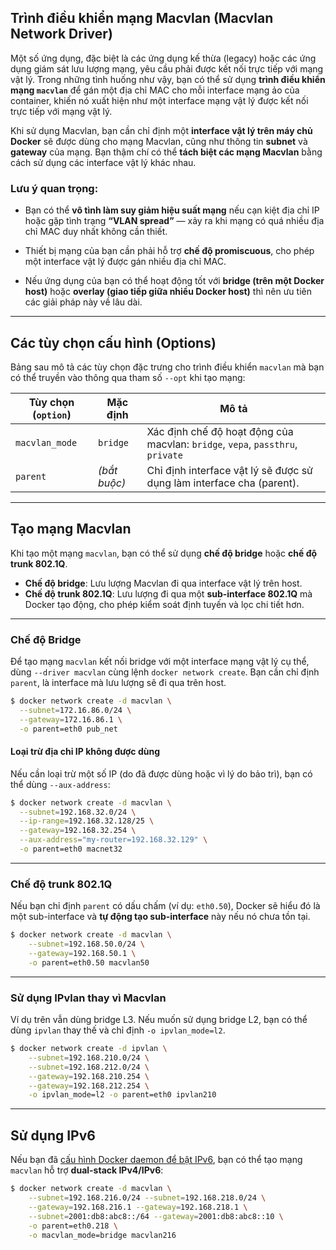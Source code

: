 ## Trình điều khiển mạng Macvlan (Macvlan Network Driver)

Một số ứng dụng, đặc biệt là các ứng dụng kế thừa (legacy) hoặc các ứng dụng giám sát lưu lượng mạng, yêu cầu phải được kết nối trực tiếp với mạng vật lý. Trong những tình huống như vậy, bạn có thể sử dụng **trình điều khiển mạng `macvlan`** để gán một địa chỉ MAC cho mỗi interface mạng ảo của container, khiến nó xuất hiện như một interface mạng vật lý được kết nối trực tiếp với mạng vật lý.

Khi sử dụng Macvlan, bạn cần chỉ định một **interface vật lý trên máy chủ Docker** sẽ được dùng cho mạng Macvlan, cũng như thông tin **subnet** và **gateway** của mạng. Bạn thậm chí có thể **tách biệt các mạng Macvlan** bằng cách sử dụng các interface vật lý khác nhau.

### Lưu ý quan trọng:

- Bạn có thể **vô tình làm suy giảm hiệu suất mạng** nếu cạn kiệt địa chỉ IP hoặc gặp tình trạng **“VLAN spread”** — xảy ra khi mạng có quá nhiều địa chỉ MAC duy nhất không cần thiết.

- Thiết bị mạng của bạn cần phải hỗ trợ **chế độ promiscuous**, cho phép một interface vật lý được gán nhiều địa chỉ MAC.

- Nếu ứng dụng của bạn có thể hoạt động tốt với **bridge (trên một Docker host)** hoặc **overlay (giao tiếp giữa nhiều Docker host)** thì nên ưu tiên các giải pháp này về lâu dài.

---

## Các tùy chọn cấu hình (Options)

Bảng sau mô tả các tùy chọn đặc trưng cho trình điều khiển `macvlan` mà bạn có thể truyền vào thông qua tham số `--opt` khi tạo mạng:

| Tùy chọn (`option`) | Mặc định    | Mô tả                                                                 |
|---------------------|-------------|-----------------------------------------------------------------------|
| `macvlan_mode`      | `bridge`    | Xác định chế độ hoạt động của macvlan: `bridge`, `vepa`, `passthru`, `private` |
| `parent`            | *(bắt buộc)*| Chỉ định interface vật lý sẽ được sử dụng làm interface cha (parent). |

---

## Tạo mạng Macvlan

Khi tạo một mạng `macvlan`, bạn có thể sử dụng **chế độ bridge** hoặc **chế độ trunk 802.1Q**.

- **Chế độ bridge**: Lưu lượng Macvlan đi qua interface vật lý trên host.
- **Chế độ trunk 802.1Q**: Lưu lượng đi qua một **sub-interface 802.1Q** mà Docker tạo động, cho phép kiểm soát định tuyến và lọc chi tiết hơn.

---

### Chế độ Bridge

Để tạo mạng `macvlan` kết nối bridge với một interface mạng vật lý cụ thể, dùng `--driver macvlan` cùng lệnh `docker network create`. Bạn cần chỉ định `parent`, là interface mà lưu lượng sẽ đi qua trên host.

```bash
$ docker network create -d macvlan \
  --subnet=172.16.86.0/24 \
  --gateway=172.16.86.1 \
  -o parent=eth0 pub_net
```

#### Loại trừ địa chỉ IP không được dùng

Nếu cần loại trừ một số IP (do đã được dùng hoặc vì lý do bảo trì), bạn có thể dùng `--aux-address`:

```bash
$ docker network create -d macvlan \
  --subnet=192.168.32.0/24 \
  --ip-range=192.168.32.128/25 \
  --gateway=192.168.32.254 \
  --aux-address="my-router=192.168.32.129" \
  -o parent=eth0 macnet32
```

---

### Chế độ trunk 802.1Q

Nếu bạn chỉ định `parent` có dấu chấm (ví dụ: `eth0.50`), Docker sẽ hiểu đó là một sub-interface và **tự động tạo sub-interface** này nếu nó chưa tồn tại.

```bash
$ docker network create -d macvlan \
    --subnet=192.168.50.0/24 \
    --gateway=192.168.50.1 \
    -o parent=eth0.50 macvlan50
```

---

### Sử dụng IPvlan thay vì Macvlan

Ví dụ trên vẫn dùng bridge L3. Nếu muốn sử dụng bridge L2, bạn có thể dùng `ipvlan` thay thế và chỉ định `-o ipvlan_mode=l2`.

```bash
$ docker network create -d ipvlan \
    --subnet=192.168.210.0/24 \
    --subnet=192.168.212.0/24 \
    --gateway=192.168.210.254 \
    --gateway=192.168.212.254 \
    -o ipvlan_mode=l2 -o parent=eth0 ipvlan210
```

---

## Sử dụng IPv6

Nếu bạn đã [cấu hình Docker daemon để bật IPv6](/manuals/engine/daemon/ipv6.md), bạn có thể tạo mạng `macvlan` hỗ trợ **dual-stack IPv4/IPv6**:

```bash
$ docker network create -d macvlan \
    --subnet=192.168.216.0/24 --subnet=192.168.218.0/24 \
    --gateway=192.168.216.1 --gateway=192.168.218.1 \
    --subnet=2001:db8:abc8::/64 --gateway=2001:db8:abc8::10 \
    -o parent=eth0.218 \
    -o macvlan_mode=bridge macvlan216
```

